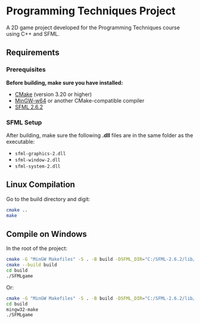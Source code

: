 # Programming Techniques Project

A 2D game project developed for the Programming Techniques course using C++ and SFML.


## Requirements

### Prerequisites
**Before building, make sure you have installed:**

- [CMake](https://cmake.org/download/) (version 3.20 or higher)
- [MinGW-w64](https://www.mingw-w64.org/) or another CMake-compatible compiler
- [SFML 2.6.2](https://www.sfml-dev.org/download.php)

### SFML Setup
After building, make sure the following **.dll** files are in the same folder as the executable:

- `sfml-graphics-2.dll`
- `sfml-window-2.dll`
- `sfml-system-2.dll`


## Linux Compilation

Go to the build directory and digit:

```bash
cmake ..
make
```


## Compile on Windows

In the root of the project:

```bash
cmake -G "MinGW Makefiles" -S . -B build -DSFML_DIR="C:/SFML-2.6.2/lib/cmake/SFML"
cmake --build build
cd build
./SFMLgame
```

Or:

```bash
cmake -G "MinGW Makefiles" -S . -B build -DSFML_DIR="C:/SFML-2.6.2/lib/cmake/SFML"
cd build
mingw32-make
./SFMLgame
```
